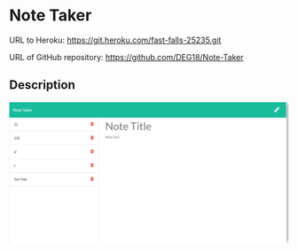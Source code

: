 # Note Taker

URL to Heroku: https://git.heroku.com/fast-falls-25235.git

URL of GitHub repository: https://github.com/DEG18/Note-Taker

## Description

![](img/Note.PNG)
